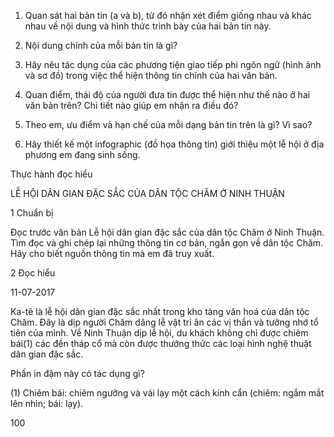 1. Quan sát hai bản tin (a và b), từ đó nhận xét điểm giống nhau và khác nhau về nội dung và hình thức trình bày của hai bản tin này.

2. Nội dung chính của mỗi bản tin là gì?

3. Hãy nêu tác dụng của các phương tiện giao tiếp phi ngôn ngữ (hình ảnh và sơ đồ) trong việc thể hiện thông tin chính của hai văn bản.

4. Quan điểm, thái độ của người đưa tin được thể hiện như thế nào ở hai văn bản trên? Chi tiết nào giúp em nhận ra điều đó?

5. Theo em, ưu điểm và hạn chế của mỗi dạng bản tin trên là gì? Vì sao?

6. Hãy thiết kế một infographic (đồ họa thông tin) giới thiệu một lễ hội ở địa phương em đang sinh sống.

Thực hành đọc hiểu

LỄ HỘI DÂN GIAN ĐẶC SẮC
CỦA DÂN TỘC CHĂM Ở NINH THUẬN

1 Chuẩn bị

Đọc trước văn bản Lễ hội dân gian đặc sắc của dân tộc Chăm ở Ninh Thuận. Tìm đọc và ghi chép lại những thông tin cơ bản, ngắn gọn về dân tộc Chăm. Hãy cho biết nguồn thông tin mà em đã truy xuất.

2 Đọc hiểu

11-07-2017

Ka-tê là lễ hội dân gian đặc sắc nhất trong kho tàng văn hoá của dân tộc Chăm. Đây là dịp người Chăm dâng lễ vật tri ân các vị thần và tưởng nhớ tổ tiên của mình. Về Ninh Thuận dịp lễ hội, du khách không chỉ được chiêm bái(1) các đền tháp cổ mà còn được thưởng thức các loại hình nghệ thuật dân gian đặc sắc.

Phần in đậm này có tác dụng gì?

(1) Chiêm bái: chiêm ngưỡng và vái lạy một cách kính cẩn (chiêm: ngắm mắt lên nhìn; bái: lạy).

100